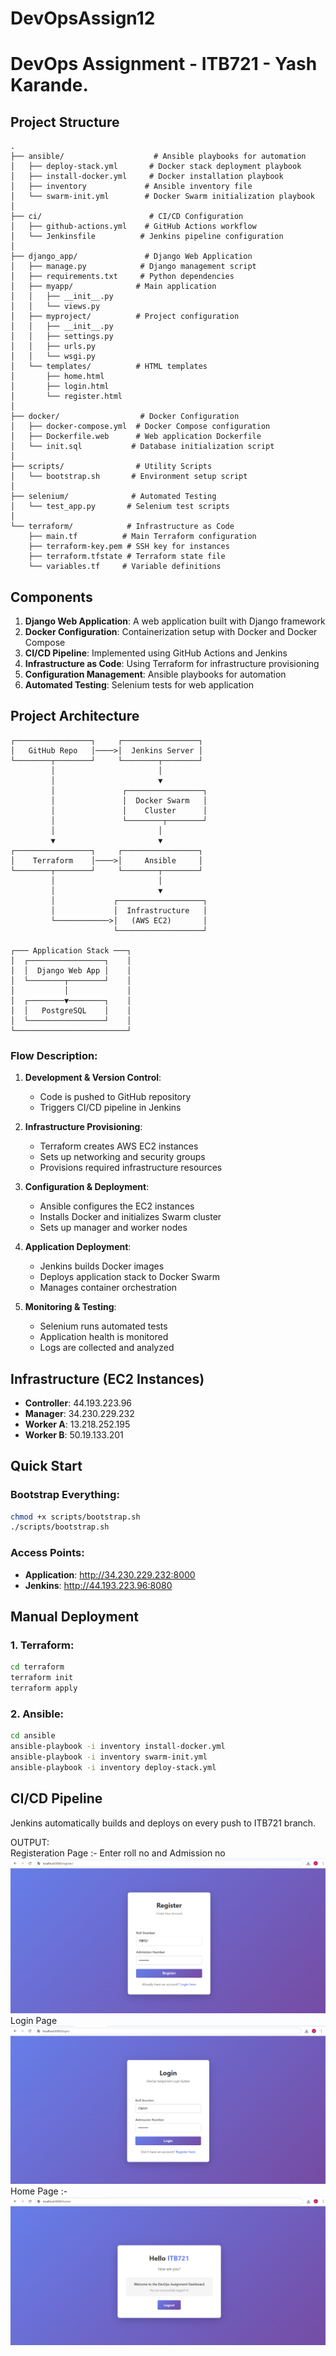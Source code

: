 # DevOpsAssign12
# DevOps Assignment - ITB721 - Yash Karande.
## Project Structure

```
.
├── ansible/                    # Ansible playbooks for automation
│   ├── deploy-stack.yml       # Docker stack deployment playbook
│   ├── install-docker.yml     # Docker installation playbook
│   ├── inventory             # Ansible inventory file
│   └── swarm-init.yml        # Docker Swarm initialization playbook
│
├── ci/                        # CI/CD Configuration
│   ├── github-actions.yml    # GitHub Actions workflow
│   └── Jenkinsfile          # Jenkins pipeline configuration
│
├── django_app/               # Django Web Application
│   ├── manage.py            # Django management script
│   ├── requirements.txt     # Python dependencies
│   ├── myapp/              # Main application
│   │   ├── __init__.py
│   │   └── views.py
│   ├── myproject/          # Project configuration
│   │   ├── __init__.py
│   │   ├── settings.py
│   │   ├── urls.py
│   │   └── wsgi.py
│   └── templates/          # HTML templates
│       ├── home.html
│       ├── login.html
│       └── register.html
│
├── docker/                  # Docker Configuration
│   ├── docker-compose.yml  # Docker Compose configuration
│   ├── Dockerfile.web      # Web application Dockerfile
│   └── init.sql           # Database initialization script
│
├── scripts/                # Utility Scripts
│   └── bootstrap.sh       # Environment setup script
│
├── selenium/              # Automated Testing
│   └── test_app.py       # Selenium test scripts
│
└── terraform/            # Infrastructure as Code
    ├── main.tf          # Main Terraform configuration
    ├── terraform-key.pem # SSH key for instances
    ├── terraform.tfstate # Terraform state file
    └── variables.tf     # Variable definitions
```

## Components

1. **Django Web Application**: A web application built with Django framework
2. **Docker Configuration**: Containerization setup with Docker and Docker Compose
3. **CI/CD Pipeline**: Implemented using GitHub Actions and Jenkins
4. **Infrastructure as Code**: Using Terraform for infrastructure provisioning
5. **Configuration Management**: Ansible playbooks for automation
6. **Automated Testing**: Selenium tests for web application

## Project Architecture

```
┌─────────────────┐     ┌─────────────────┐
│   GitHub Repo   │────>│  Jenkins Server │
└────────┬────────┘     └────────┬────────┘
         │                       │
         │                       ▼
         │               ┌─────────────────┐
         │               │  Docker Swarm   │
         │               │    Cluster      │
         │               └────────┬────────┘
         │                       │
         ▼                       ▼
┌─────────────────┐     ┌─────────────────┐
│    Terraform    │────>│     Ansible     │
└────────┬────────┘     └────────┬────────┘
         │                       │
         │                       ▼
         │             ┌───────────────────┐
         │             │  Infrastructure   │
         └────────────>│   (AWS EC2)       │
                       └───────────────────┘

┌─── Application Stack ───┐
│  ┌─────────────────┐    │
│  │  Django Web App │    │
│  └────────┬────────┘    │
│           │             │
│  ┌────────▼────────┐    │
│  │   PostgreSQL    │    │
│  └─────────────────┘    │
└─────────────────────────┘
```

### Flow Description:

1. **Development & Version Control**:
   - Code is pushed to GitHub repository
   - Triggers CI/CD pipeline in Jenkins

2. **Infrastructure Provisioning**:
   - Terraform creates AWS EC2 instances
   - Sets up networking and security groups
   - Provisions required infrastructure resources

3. **Configuration & Deployment**:
   - Ansible configures the EC2 instances
   - Installs Docker and initializes Swarm cluster
   - Sets up manager and worker nodes

4. **Application Deployment**:
   - Jenkins builds Docker images
   - Deploys application stack to Docker Swarm
   - Manages container orchestration

5. **Monitoring & Testing**:
   - Selenium runs automated tests
   - Application health is monitored
   - Logs are collected and analyzed
## Infrastructure (EC2 Instances)
- **Controller**: 44.193.223.96
- **Manager**: 34.230.229.232  
- **Worker A**: 13.218.252.195
- **Worker B**: 50.19.133.201

## Quick Start

### Bootstrap Everything:
```bash
chmod +x scripts/bootstrap.sh
./scripts/bootstrap.sh
```

### Access Points:
- **Application**: http://34.230.229.232:8000
- **Jenkins**: http://44.193.223.96:8080

## Manual Deployment

### 1. Terraform:
```bash
cd terraform
terraform init
terraform apply
```

### 2. Ansible:
```bash
cd ansible
ansible-playbook -i inventory install-docker.yml
ansible-playbook -i inventory swarm-init.yml
ansible-playbook -i inventory deploy-stack.yml
```

## CI/CD Pipeline
Jenkins automatically builds and deploys on every push to ITB721 branch.

OUTPUT:<br>
Registeration Page :- Enter roll no and Admission no 
![register page](https://github.com/Yashkarand/DevOpsAssign12/blob/main/outputs/Register%20Page.png)<br>
Login Page <br>
![Login Page](https://github.com/Yashkarand/DevOpsAssign12/blob/main/outputs/Login%20Page.png
)<br>
Home Page :-<br>
![Home Page](https://github.com/Yashkarand/DevOpsAssign12/blob/main/outputs/Home%20page.png
)

